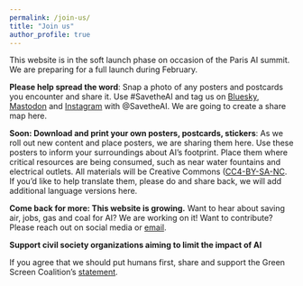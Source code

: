 ```yaml
---
permalink: /join-us/
title: "Join us"
author_profile: true
---
```

This website is in the soft launch phase on occasion of the Paris AI summit. We are preparing for a full launch during February.

**Please help spread the word**: Snap a photo of any posters and postcards you encounter and share it. Use #SavetheAI and tag us on [Bluesky](https://bsky.app/profile/savetheai.bsky.social), [Mastodon](https://mastodon.social/@savetheai) and [Instagram](https://www.instagram.com/savetheai/) with @SavetheAI. We are going to create a share map here.

**Soon: Download and print your own posters, postcards, stickers**: As we roll out new content and place posters, we are sharing them here. Use these posters to inform your surroundings about AI’s footprint. Place them where critical resources are being consumed, such as near water fountains and electrical outlets. All materials will be Creative Commons ([CC4-BY-SA-NC](https://creativecommons.org/licenses/by-nc-sa/4.0/deed.en). If you’d like to help translate them, please do and share back, we will add additional language versions here.

**Come back for more: This website is growing.** Want to hear about saving air, jobs, gas and coal for AI? We are working on it! Want to contribute? Please reach out on social media or [email](mailto:savetheainow@proton.me).

**Support civil society organizations aiming to limit the impact of AI**

If you agree that we should put humans first, share and support the Green Screen Coalition’s [statement](https://greenscreen.network/en/blog/within-bounds-limiting-ai-environmental-impact/).
